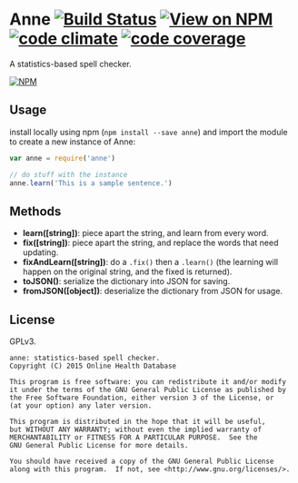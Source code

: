 # Anne [![Build Status](http://img.shields.io/travis/OHDB/anne.svg?style=flat)](https://travis-ci.org/OHDB/anne) [![View on NPM](http://img.shields.io/npm/dm/anne.svg?style=flat)](http://npmjs.org/package/anne) [![code climate](http://img.shields.io/codeclimate/github/OHDB/anne.svg?style=flat)](https://codeclimate.com/github/OHDB/anne) [![code coverage](http://img.shields.io/codeclimate/coverage/github/OHDB/anne.svg?style=flat)](https://codeclimate.com/github/OHDB/anne)

A statistics-based spell checker.

[![NPM](https://nodei.co/npm/anne.png?downloads=true&downloadRank=true&stars=true)](https://nodei.co/npm/anne/)

## Usage

install locally using npm (`npm install --save anne`) and import the module to create a new instance of Anne:

```javascript
var anne = require('anne')

// do stuff with the instance
anne.learn('This is a sample sentence.')
```

## Methods

 - **learn([string])**: piece apart the string, and learn from every word.
 - **fix([string])**: piece apart the string, and replace the words that need updating.
 - **fixAndLearn([string])**: do a `.fix()` then a `.learn()` (the learning will happen on the original string, and the fixed is returned).
 - **toJSON()**: serialize the dictionary into JSON for saving.
 - **fromJSON([object])**: deserialize the dictionary from JSON for usage.

## License

GPLv3.

```
anne: statistics-based spell checker.
Copyright (C) 2015 Online Health Database

This program is free software: you can redistribute it and/or modify
it under the terms of the GNU General Public License as published by
the Free Software Foundation, either version 3 of the License, or
(at your option) any later version.

This program is distributed in the hope that it will be useful,
but WITHOUT ANY WARRANTY; without even the implied warranty of
MERCHANTABILITY or FITNESS FOR A PARTICULAR PURPOSE.  See the
GNU General Public License for more details.

You should have received a copy of the GNU General Public License
along with this program.  If not, see <http://www.gnu.org/licenses/>.
```
